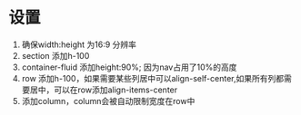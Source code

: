 # 设置

1. 确保width:height 为16:9 分辨率
2. section 添加h-100
3. container-fluid 添加height:90%; 因为nav占用了10%的高度
4. row 添加h-100，如果需要某些列居中可以align-self-center,如果所有列都需要居中，可以在row添加align-items-center 
5. 添加column，column会被自动限制宽度在row中